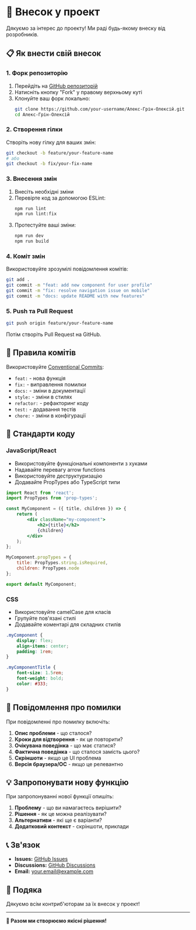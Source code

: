 # 🤝 Внесок у проект

Дякуємо за інтерес до проекту! Ми раді будь-якому внеску від розробників.

## 📋 Як внести свій внесок

### 1. Форк репозиторію
1. Перейдіть на [GitHub репозиторій](https://github.com/Алекс-Грін-Олексій/Алекс-Грін-Олексій)
2. Натисніть кнопку "Fork" у правому верхньому куті
3. Клонуйте ваш форк локально:
   ```bash
   git clone https://github.com/your-username/Алекс-Грін-Олексій.git
   cd Алекс-Грін-Олексій
   ```

### 2. Створення гілки
Створіть нову гілку для ваших змін:
```bash
git checkout -b feature/your-feature-name
# або
git checkout -b fix/your-fix-name
```

### 3. Внесення змін
1. Внесіть необхідні зміни
2. Перевірте код за допомогою ESLint:
   ```bash
   npm run lint
   npm run lint:fix
   ```
3. Протестуйте ваші зміни:
   ```bash
   npm run dev
   npm run build
   ```

### 4. Коміт змін
Використовуйте зрозумілі повідомлення комітів:
```bash
git add .
git commit -m "feat: add new component for user profile"
git commit -m "fix: resolve navigation issue on mobile"
git commit -m "docs: update README with new features"
```

### 5. Push та Pull Request
```bash
git push origin feature/your-feature-name
```
Потім створіть Pull Request на GitHub.

## 📝 Правила комітів
Використовуйте [Conventional Commits](https://www.conventionalcommits.org/):
- `feat:` - нова функція
- `fix:` - виправлення помилки
- `docs:` - зміни в документації
- `style:` - зміни в стилях
- `refactor:` - рефакторинг коду
- `test:` - додавання тестів
- `chore:` - зміни в конфігурації

## 🎨 Стандарти коду

### JavaScript/React
- Використовуйте функціональні компоненти з хуками
- Надавайте перевагу arrow functions
- Використовуйте деструктуризацію
- Додавайте PropTypes або TypeScript типи

```jsx
import React from 'react';
import PropTypes from 'prop-types';

const MyComponent = ({ title, children }) => {
    return (
        <div className="my-component">
            <h2>{title}</h2>
            {children}
        </div>
    );
};

MyComponent.propTypes = {
    title: PropTypes.string.isRequired,
    children: PropTypes.node
};

export default MyComponent;
```

### CSS
- Використовуйте camelCase для класів
- Групуйте пов'язані стилі
- Додавайте коментарі для складних стилів

```css
.myComponent {
    display: flex;
    align-items: center;
    padding: 1rem;
}

.myComponentTitle {
    font-size: 1.5rem;
    font-weight: bold;
    color: #333;
}
```

## 🐛 Повідомлення про помилки
При повідомленні про помилку включіть:
1. **Опис проблеми** - що сталося?
2. **Кроки для відтворення** - як це повторити?
3. **Очікувана поведінка** - що має статися?
4. **Фактична поведінка** - що сталося замість цього?
5. **Скріншоти** - якщо це UI проблема
6. **Версія браузера/ОС** - якщо це релевантно

## 💡 Запропонувати нову функцію
При запропонуванні нової функції опишіть:
1. **Проблему** - що ви намагаєтесь вирішити?
2. **Рішення** - як це можна реалізувати?
3. **Альтернативи** - які ще є варіанти?
4. **Додатковий контекст** - скріншоти, приклади

## 📞 Зв'язок
- **Issues:** [GitHub Issues](https://github.com/Алекс-Грін-Олексій/Алекс-Грін-Олексій/issues)
- **Discussions:** [GitHub Discussions](https://github.com/Алекс-Грін-Олексій/Алекс-Грін-Олексій/discussions)
- **Email:** your.email@example.com

## 🙏 Подяка
Дякуємо всім контриб'юторам за їх внесок у проект!

---
**🎯 Разом ми створюємо якісні рішення!** 